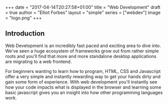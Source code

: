 +++
date = "2017-04-14T20:27:58+01:00"
title = "Web Development"
draft = true
author = "Elliot Forbes"
layout = "simple"
series = ["webdev"] 
image = "logo.png"
+++

## Introduction

Web Development is an incredibly fast paced and exciting area to dive into. We've seen a huge ecosystem of frameworks grow out from rather simple roots and you'll find that more and more standalone desktop applications are migrating to a web frontend.

For beginners wanting to learn how to program, HTML, CSS and Javascript offer a very simple and instantly rewarding way to get your hands dirty and gain some form of experience. With web development you'll instantly see how your code impacts what is displayed in the browser and learning some basic javascript gives you an insight into how other programming languages work.

